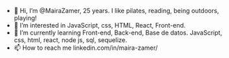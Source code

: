 - 👋 Hi, I’m @MairaZamer, 25 years. I like pilates, reading, being outdoors, playing!
- 👀 I’m interested in JavaScript, css, HTML, React, Front-end.
- 🌱 I’m currently learning Front-end, Back-end, Base de datos. JavaScript, css, html, react, node js, sql, sequelize.
- 📫 How to reach me linkedin.com/in/maira-zamer/

<!---
MairaZamer/MairaZamer is a ✨ special ✨ repository because its `README.md` (this file) appears on your GitHub profile.
You can click the Preview link to take a look at your changes.
--->
